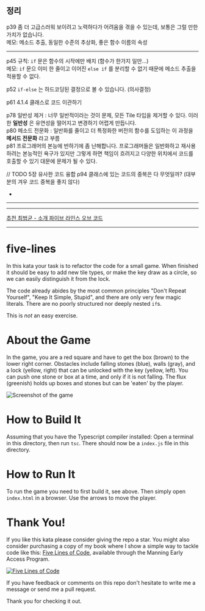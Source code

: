 ## 정리

p39 좀 더 고급스러워 보이려고 노력하다가 어려움을 겪을 수 있는데, 보통은 그럴 만한 가치가 없습니다.  
메모: 메소드 추출, 동일한 수준의 추상화, 좋은 함수 이름의 속성

---
p45 규칙: `if` 문은 함수의 시작에만 배치 (함수가 한가지 일만...)  
메모: `if` 문으 이미 한 줄이고 이어진 `else if` 를 분리할 수 없기 때문에 메소드 추출을 적용할 수 없다.

p52 `if-else` 는 하드코딩된 결정으로 볼 수 있습니다. (의사결정)

p61 4.1.4 클래스로 코드 이관하기

p78 일반성 제거 : 너무 일반적이라는 것이 문제, 모든 Tile 타입을 제거할 수 있다. 이러한 **일반성** 은 유연성을 떨어지고 변경하기 어렵게 만듭니다.  
p80 메소드 전문화 : 일반화를 줄이고 더 특정화한 버전의 함수를 도입하는 이 과정을 **메서드 전문화** 라고 부름  
p81 프로그래머의 본능에 반하기에 좀 난해합니다. 프로그래머들은 일반화하고 재사용하려는 본능적인 욕구가 있지만 그렇게 하면 책임이 흐려지고 다양한 위치에서 코드를 호출할 수 있기 대문에 문제가 될 수 있다.
 
// TODO 5장 유사한 코드 융합
p94 클래스에 있는 코드의 중복은 다 무엇일까? (대부분의 겨우 코드 중복을 좋지 않다) 

- 
---

---
[추천 최범균 - 소개 파이브 라인스 오브 코드](https://www.youtube.com/watch?v=b4WCrnn0D8o)

---

# five-lines

In this kata your task is to refactor the code for a small game. When finished it should be easy to add new tile types, or make the key draw as a circle, so we can easily distinguish it from the lock. 

The code already abides by the most common principles "Don't Repeat Yourself", "Keep It Simple, Stupid", and there are only very few magic literals. There are no poorly structured nor deeply nested `if`s.

This is *not* an easy exercise.

# About the Game
In the game, you are a red square and have to get the box (brown) to the lower right corner. Obstacles include falling stones (blue), walls (gray), and a lock (yellow, right) that can be unlocked with the key (yellow, left). You can push one stone or box at a time, and only if it is not falling. The flux (greenish) holds up boxes and stones but can be 'eaten' by the player. 

![Screenshot of the game](game.png)

# How to Build It
Assuming that you have the Typescript compiler installed: Open a terminal in this directory, then run `tsc`. There should now be a `index.js` file in this directory.

# How to Run It
To run the game you need to first build it, see above. Then simply open `index.html` in a browser. Use the arrows to move the player.

# Thank You!
If you like this kata please consider giving the repo a star. You might also consider purchasing a copy of my book where I show a simple way to tackle code like this: [Five Lines of Code](https://www.manning.com/books/five-lines-of-code), available through the Manning Early Access Program.

[![Five Lines of Code](frontpage.png)](https://www.manning.com/books/five-lines-of-code)

If you have feedback or comments on this repo don't hesitate to write me a message or send me a pull request. 

Thank you for checking it out.

